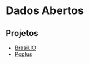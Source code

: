 # Dados Abertos

## Projetos

- [Brasil.IO](http://brasil.io/)
- [Poplus](http://poplus.org/about.html)
